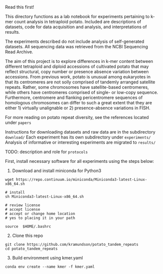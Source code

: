 Read this first!

This directory functions as a lab notebook for experiments pertaining to k-mer count
analysis in tetraploid potato. Included are descriptions of datasets, code for
data acquisition and analysis, and interpretations of results.

The experiments described do not include analysis of self-generated datasets. All sequencing data was
retrieved from the NCBI Sequencing Read Archive.

The aim of this project is to explore differences in k-mer content between different tetraploid and
diploid accessions of cultivated potato that may reflect structural, copy number or presence absence
variation between accessions. From previous work, potato is unusual among eukaryotes in that its centromeres
are not solly comprised of tandemly arranged satellite repeats. Rather, some chromosomes have satellite-based
centromeres, while others have centromeres comprised of single- or low-copy sequence. Furthermore, centromere
and flanking pericentromere sequences of homologous chromosomes can differ to such a great extent that they
are either 1) virtually unalignable or 2) presence-absence variations in FISH.

For more reading on potato repeat diversity, see the references located under ```papers```

Instructions for downloading datasets and raw data are in the subdirectory ```download/```
Each experiment has its own subdirectory under ```experiments/```
Analysis of informative or interesting experiments are migrated to ```results/```

TODO: description and role for ```protocols```

First, install necessary software for all experiments using the steps below:

1. Download and install miniconda for Python3

```
wget https://repo.continuum.io/miniconda/Miniconda3-latest-Linux-x86_64.sh

# install
sh Miniconda3-latest-Linux-x86_64.sh

# review license
# accept license
# accept or change home location
# yes to placing it in your path

source  $HOME/.bashrc
```

2. Clone this repo

```
git clone https://github.com/kramundson/potato_tandem_repeats
cd potato_tandem_repeats
```

3. Build environment using kmer.yaml

```
conda env create --name kmer -f kmer.yaml
```